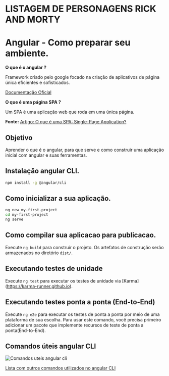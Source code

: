 
# LISTAGEM DE PERSONAGENS RICK AND MORTY

# Angular - Como preparar seu ambiente.
**O que é o angular ?**

Framework criado pelo google focado na criação de aplicativos de página única eficientes e sofisticados.

[Documentação Oficial](https://angular.io/)

**O que é uma página SPA ?**

Um SPA é uma aplicação web que roda em uma única página.

**Fonte:** [Artigo: O que é uma SPA: Single-Page Application?](https://angular.io/)

## Objetivo

Aprender o que é o angular, para que serve e como construir uma aplicação inicial com angular e suas ferramentas.

## Instalação angular CLI.

```bash
npm install -g @angular/cli
```

## Como inicializar a sua aplicação.

```bash
ng new my-first-project
cd my-first-project
ng serve
```

## Como compilar sua aplicacao para publicacao.

Execute `ng build` para construir o projeto. Os artefatos de construção serão armazenados no diretório `dist/`.

## Executando testes de unidade

Execute `ng test` para executar os testes de unidade via [Karma] (https://karma-runner.github.io).

## Executando testes ponta a ponta (End-to-End)

Execute `ng e2e` para executar os testes de ponta a ponta por meio de uma plataforma de sua escolha. Para usar este comando, você precisa primeiro adicionar um pacote que implemente recursos de teste de ponta a ponta(End-to-End).

## Comandos úteis angular CLI
![Comandos uteis angular cli](https://i.stack.imgur.com/WczZ8.png)

[Lista com outros comandos utilizados no angular CLI](https://malcoded.com/static/68c150aaaee9e8056f44fb81a08799ad/f9a96/angular-cli-cheat-sheet.webp)



